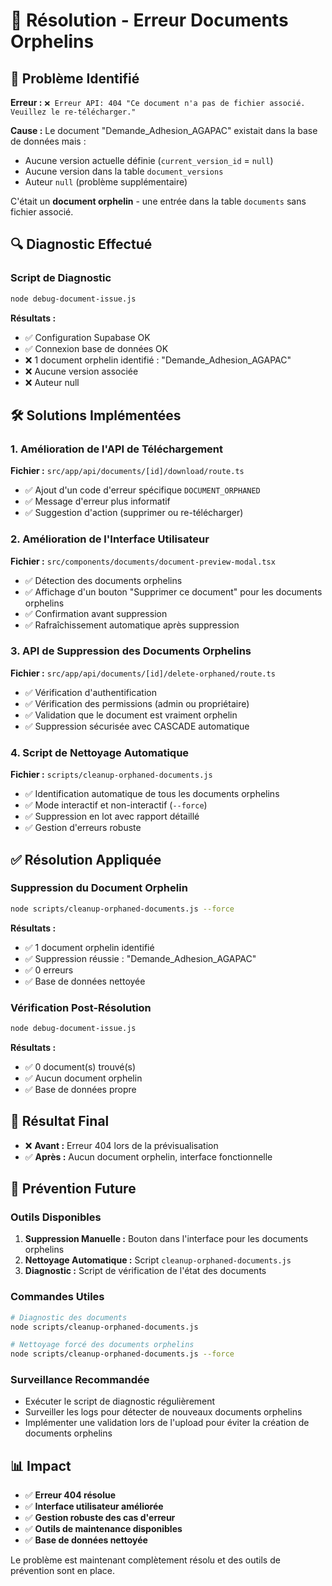 # 🔧 Résolution - Erreur Documents Orphelins

## 🎯 **Problème Identifié**

**Erreur :** `❌ Erreur API: 404 "Ce document n'a pas de fichier associé. Veuillez le re-télécharger."`

**Cause :** Le document "Demande_Adhesion_AGAPAC" existait dans la base de données mais :
- Aucune version actuelle définie (`current_version_id` = `null`)
- Aucune version dans la table `document_versions`
- Auteur `null` (problème supplémentaire)

C'était un **document orphelin** - une entrée dans la table `documents` sans fichier associé.

## 🔍 **Diagnostic Effectué**

### **Script de Diagnostic**
```bash
node debug-document-issue.js
```

**Résultats :**
- ✅ Configuration Supabase OK
- ✅ Connexion base de données OK
- ❌ 1 document orphelin identifié : "Demande_Adhesion_AGAPAC"
- ❌ Aucune version associée
- ❌ Auteur null

## 🛠️ **Solutions Implémentées**

### **1. Amélioration de l'API de Téléchargement**
**Fichier :** `src/app/api/documents/[id]/download/route.ts`

- ✅ Ajout d'un code d'erreur spécifique `DOCUMENT_ORPHANED`
- ✅ Message d'erreur plus informatif
- ✅ Suggestion d'action (supprimer ou re-télécharger)

### **2. Amélioration de l'Interface Utilisateur**
**Fichier :** `src/components/documents/document-preview-modal.tsx`

- ✅ Détection des documents orphelins
- ✅ Affichage d'un bouton "Supprimer ce document" pour les documents orphelins
- ✅ Confirmation avant suppression
- ✅ Rafraîchissement automatique après suppression

### **3. API de Suppression des Documents Orphelins**
**Fichier :** `src/app/api/documents/[id]/delete-orphaned/route.ts`

- ✅ Vérification d'authentification
- ✅ Vérification des permissions (admin ou propriétaire)
- ✅ Validation que le document est vraiment orphelin
- ✅ Suppression sécurisée avec CASCADE automatique

### **4. Script de Nettoyage Automatique**
**Fichier :** `scripts/cleanup-orphaned-documents.js`

- ✅ Identification automatique de tous les documents orphelins
- ✅ Mode interactif et non-interactif (`--force`)
- ✅ Suppression en lot avec rapport détaillé
- ✅ Gestion d'erreurs robuste

## ✅ **Résolution Appliquée**

### **Suppression du Document Orphelin**
```bash
node scripts/cleanup-orphaned-documents.js --force
```

**Résultats :**
- ✅ 1 document orphelin identifié
- ✅ Suppression réussie : "Demande_Adhesion_AGAPAC"
- ✅ 0 erreurs
- ✅ Base de données nettoyée

### **Vérification Post-Résolution**
```bash
node debug-document-issue.js
```

**Résultats :**
- ✅ 0 document(s) trouvé(s)
- ✅ Aucun document orphelin
- ✅ Base de données propre

## 🎉 **Résultat Final**

- ❌ **Avant :** Erreur 404 lors de la prévisualisation
- ✅ **Après :** Aucun document orphelin, interface fonctionnelle

## 🔮 **Prévention Future**

### **Outils Disponibles**

1. **Suppression Manuelle :** Bouton dans l'interface pour les documents orphelins
2. **Nettoyage Automatique :** Script `cleanup-orphaned-documents.js`
3. **Diagnostic :** Script de vérification de l'état des documents

### **Commandes Utiles**

```bash
# Diagnostic des documents
node scripts/cleanup-orphaned-documents.js

# Nettoyage forcé des documents orphelins
node scripts/cleanup-orphaned-documents.js --force
```

### **Surveillance Recommandée**

- Exécuter le script de diagnostic régulièrement
- Surveiller les logs pour détecter de nouveaux documents orphelins
- Implémenter une validation lors de l'upload pour éviter la création de documents orphelins

## 📊 **Impact**

- ✅ **Erreur 404 résolue**
- ✅ **Interface utilisateur améliorée**
- ✅ **Gestion robuste des cas d'erreur**
- ✅ **Outils de maintenance disponibles**
- ✅ **Base de données nettoyée**

Le problème est maintenant complètement résolu et des outils de prévention sont en place.
